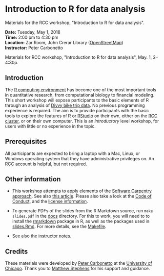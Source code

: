 # Introduction to R for data analysis

Materials for the RCC workshop, "Introduction to R for data analysis".

**Date:** Tuesday, May 1, 2018<br>
**Time:** 2:00 pm to 4:30 pm<br>
**Location:** Zar Room, John Crerar Library
([OpenStreetMap](https://www.openstreetmap.org/search?query=john%20crerar%20library#map=18/41.79053/-87.60282))<br>
**Instructor:** Peter Carbonetto

Materials for RCC workshop, "Introduction to R for data analysis",
May. 1, 2–4:30p.

## Introduction

The [R computing environment][R] has become one of the most important
tools in quantitative research, from computational biology to
financial modeling. This short workshop will expose participants to
the basic elements of R through an analysis of
[Divvy bike trip data][divvy-data]. No previous programming experience
is required. The aim is to provide participants with the basic tools
to explore the features of R or [RStudio][rstudio] on their own,
either on the [RCC cluster][RCC], or on their own computer. This is an
*introductory* level workshop, for users with little or no experience
in the topic.

## Prerequisites

All participants are expected to bring a laptop with a Mac, Linux, or
Windows operating system that they have administrative privileges
on. An RCC account is helpful, but not required.

## Other information

+ This workshop attempts to apply elements of the
[Software Carpentry approach][swc].
See also
[this article][swc-lessons-learned].
Please also take a look at the [Code of Conduct](conduct.md), and
the [license information](LICENSE.md).

+ To generate PDFs of the slides from the R Markdown source, run `make
slides.pdf` in the [docs](docs) directory. For this to work, you will
need to to install the [rmarkdown][rmarkdown] package in R, as well as
the packages used in [slides.Rmd](code/slides.Rmd). For more details,
see the [Makefile](docs/Makefile).

+ See also the [instructor notes](NOTES.md).

## Credits

These materials were developed by
[Peter Carbonetto](http://pcarbo.github.io) at the
[University of Chicago](https://www.uchicago.edu). Thank you to
[Matthew Stephens](http://stephenslab.uchicago.edu) for his support
and guidance.

[R]: http://cran.r-project.org
[rstudio]: http://rstudio.com
[RCC]: http://rcc.uchicago.edu
[swc]: http://software-carpentry.org/lessons
[swc-lessons-learned]: http://dx.doi.org/10.12688/f1000research.3-62.v2
[rmarkdown]: https://cran.r-project.org/package=rmarkdown
[divvy-data]: https://www.divvybikes.com/system-data
